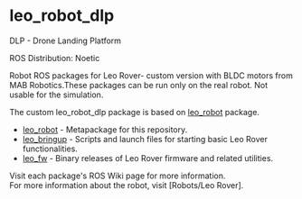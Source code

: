# leo_robot_dlp

DLP - Drone Landing Platform

ROS Distribution: Noetic

Robot ROS packages for Leo Rover- custom version with BLDC motors from MAB Robotics.These packages can be run only on the real robot. Not usable for the simulation.

The custom leo_robot_dlp package is based on [leo_robot] package.

* [leo_robot] - Metapackage for this repository.
* [leo_bringup] - Scripts and launch files for starting basic Leo Rover functionalities.
* [leo_fw] - Binary releases of Leo Rover firmware and related utilities.

Visit each package's ROS Wiki page for more information. \
For more information about the robot, visit [Robots/Leo Rover].

[leo_robot]: http://wiki.ros.org/leo_robot
[leo_bringup]: http://wiki.ros.org/leo_bringup
[leo_fw]: http://wiki.ros.org/leo_fw
